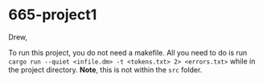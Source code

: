 # 665-project1

Drew, 

To run this project, you do not need a makefile. All you need to do is run `cargo run --quiet <infile.dm> -t <tokens.txt> 2> <errors.txt>` while in the project directory. **Note**, this is not within the `src` folder. 